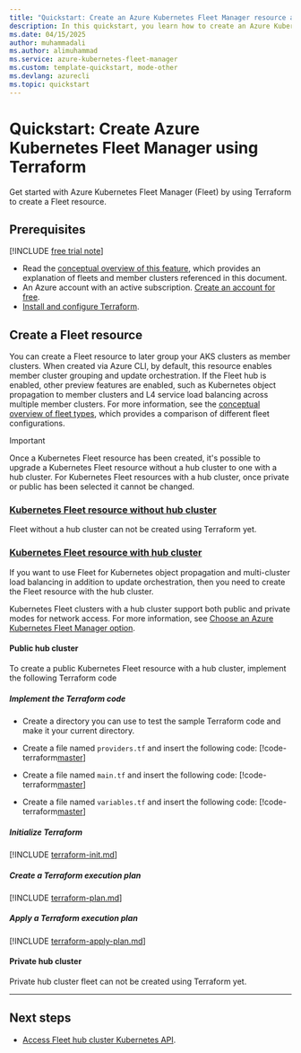```yaml
---
title: "Quickstart: Create an Azure Kubernetes Fleet Manager resource and join member clusters using Terraform"
description: In this quickstart, you learn how to create an Azure Kubernetes Fleet Manager resource and join member clusters using Terraform.
ms.date: 04/15/2025
author: muhammadali
ms.author: alimuhammad
ms.service: azure-kubernetes-fleet-manager
ms.custom: template-quickstart, mode-other
ms.devlang: azurecli
ms.topic: quickstart
---
```


# Quickstart: Create Azure Kubernetes Fleet Manager using Terraform

Get started with Azure Kubernetes Fleet Manager (Fleet) by using Terraform to create a Fleet resource.

## Prerequisites

[!INCLUDE [free trial note](~/reusable-content/ce-skilling/azure/includes/quickstarts-free-trial-note.md)]

* Read the [conceptual overview of this feature](./concepts-fleet.md), which provides an explanation of fleets and member clusters referenced in this document.
* An Azure account with an active subscription. [Create an account for free](https://azure.microsoft.com/free/?WT.mc_id=A261C142F).
* [Install and configure Terraform](/azure/developer/terraform/quickstart-configure).

## Create a Fleet resource

You can create a Fleet resource to later group your AKS clusters as member clusters. When created via Azure CLI, by default, this resource enables member cluster grouping and update orchestration. If the Fleet hub is enabled, other preview features are enabled, such as Kubernetes object propagation to member clusters and L4 service load balancing across multiple member clusters. For more information, see the [conceptual overview of fleet types](./concepts-choosing-fleet.md), which provides a comparison of different fleet configurations.


> [!IMPORTANT]
> Once a Kubernetes Fleet resource has been created, it's possible to upgrade a Kubernetes Fleet resource without a hub cluster to one with a hub cluster. For Kubernetes Fleet resources with a hub cluster, once private or public has been selected it cannot be changed.


### [Kubernetes Fleet resource without hub cluster](#tab/without-hub-cluster)

Fleet without a hub cluster can not be created using Terraform yet.

### [Kubernetes Fleet resource with hub cluster](#tab/with-hub-cluster)

If you want to use Fleet for Kubernetes object propagation and multi-cluster load balancing in addition to update orchestration, then you need to create the Fleet resource with the hub cluster.

Kubernetes Fleet clusters with a hub cluster support both public and private modes for network access. For more information, see [Choose an Azure Kubernetes Fleet Manager option](./concepts-choosing-fleet.md#network-access-modes-for-hub-cluster).

#### Public hub cluster
To create a public Kubernetes Fleet resource with a hub cluster, implement the following Terraform code

##### Implement the Terraform code
- Create a directory you can use to test the sample Terraform code and make it your current directory.

- Create a file named `providers.tf` and insert the following code:
    [!code-terraform[master](~/terraform_samples/quickstart/302-aks-fleet-public-hubful/providers.tf)]

- Create a file named `main.tf` and insert the following code:
    [!code-terraform[master](~/terraform_samples/quickstart/302-aks-fleet-public-hubful/main.tf)]

- Create a file named `variables.tf` and insert the following code:
    [!code-terraform[master](~/terraform_samples/quickstart/302-aks-fleet-public-hubful/variables.tf)]

##### Initialize Terraform

[!INCLUDE [terraform-init.md](~/azure-dev-docs-pr/articles/terraform/includes/terraform-init.md)]

##### Create a Terraform execution plan

[!INCLUDE [terraform-plan.md](~/azure-dev-docs-pr/articles/terraform/includes/terraform-plan.md)]

##### Apply a Terraform execution plan

[!INCLUDE [terraform-apply-plan.md](~/azure-dev-docs-pr/articles/terraform/includes/terraform-apply-plan.md)]

#### Private hub cluster

Private hub cluster fleet can not be created using Terraform yet.

---

## Next steps

* [Access Fleet hub cluster Kubernetes API](./access-fleet-hub-cluster-kubernetes-api.md).